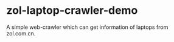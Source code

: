 # zol-laptop-crawler-demo
A simple web-crawler which can get information of laptops from zol.com.cn.
